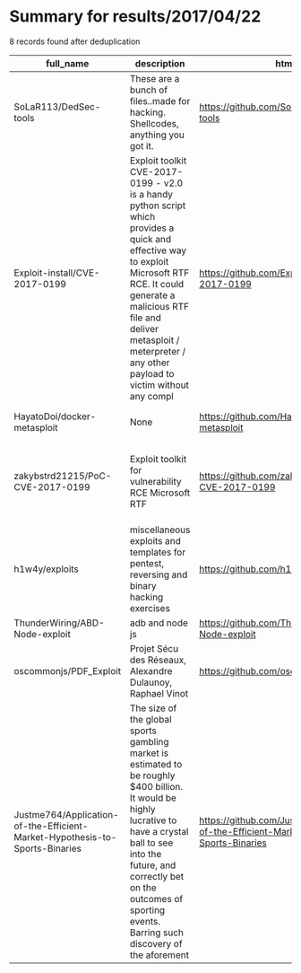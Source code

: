 
# Summary for results/2017/04/22
    
8 records found after deduplication

| full_name | description | html_url | matched_list | matched_count | pushed_at | size | stargazers_count | language | forks_count | vul_ids |
|-----------------------------------------------------------------------------|------------------------------------------------------------------------------------------------------------------------------------------------------------------------------------------------------------------------------------------------------------------|------------------------------------------------------------------------------------------------|--------------------------------------------------------------------------------------------------------|-----------------|---------------------------|--------|--------------------|------------|---------------|-------------------|
| SoLaR113/DedSec-tools | These are a bunch of files..made for hacking. Shellcodes, anything you got it. | https://github.com/SoLaR113/DedSec-tools | ['shellcode'] | 1 | 2017-04-22 02:37:08+00:00 | 0 | 0 | nan | 0 | [] |
| Exploit-install/CVE-2017-0199 | Exploit toolkit CVE-2017-0199 - v2.0 is a handy python script which provides a quick and effective way to exploit Microsoft RTF RCE. It could generate a malicious RTF file and deliver metasploit / meterpreter / any other payload to victim without any compl | https://github.com/Exploit-install/CVE-2017-0199 | ['cve-2', 'exploit', 'metasploit module OR metasploit payload', 'metasploit module OR payload', 'rce'] | 5 | 2017-04-22 04:01:54+00:00 | 20 | 7 | nan | 12 | ['CVE-2017-0199'] |
| HayatoDoi/docker-metasploit | None | https://github.com/HayatoDoi/docker-metasploit | ['metasploit module OR payload'] | 1 | 2017-04-22 05:34:21+00:00 | 0 | 0 | nan | 0 | [] |
| zakybstrd21215/PoC-CVE-2017-0199 | Exploit toolkit for vulnerability RCE Microsoft RTF | https://github.com/zakybstrd21215/PoC-CVE-2017-0199 | ['cve poc', 'cve-2', 'exploit', 'rce', 'rce poc', 'vulnerability poc'] | 6 | 2017-04-22 11:35:38+00:00 | 4 | 1 | Python | 1 | ['CVE-2017-0199'] |
| h1w4y/exploits | miscellaneous exploits and templates for pentest, reversing and binary hacking exercises | https://github.com/h1w4y/exploits | ['exploit'] | 1 | 2017-04-22 15:45:30+00:00 | 2 | 0 | Python | 0 | [] |
| ThunderWiring/ABD-Node-exploit | adb and node js | https://github.com/ThunderWiring/ABD-Node-exploit | ['exploit'] | 1 | 2017-04-22 22:03:41+00:00 | 3 | 2 | JavaScript | 1 | [] |
| oscommonjs/PDF_Exploit | Projet Sécu des Réseaux, Alexandre Dulaunoy, Raphael Vinot | https://github.com/oscommonjs/PDF_Exploit | ['exploit'] | 1 | 2017-04-22 14:47:29+00:00 | 1648 | 0 | HTML | 0 | [] |
| Justme764/Application-of-the-Efficient-Market-Hypothesis-to-Sports-Binaries | The size of the global sports gambling market is estimated to be roughly $400 billion. It would be highly lucrative to have a crystal ball to see into the future, and correctly bet on the outcomes of sporting events. Barring such discovery of the aforement | https://github.com/Justme764/Application-of-the-Efficient-Market-Hypothesis-to-Sports-Binaries | ['exploit'] | 1 | 2017-04-22 08:45:05+00:00 | 16 | 0 | Python | 0 | [] |
